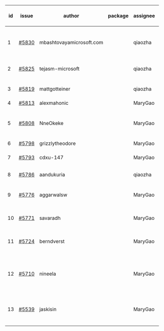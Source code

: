 | id | issue | author | package | assignee | bot advice | created date of issue | target release date | date from target |
| ------ | ------ | ------ | ------ | ------ | ------ | ------ | ------ | :-----: |
| 1 | [#5830](https://github.com/Azure/sdk-release-request/issues/5830) | mbashtovayamicrosoft.com |  | qiaozha | new comment. Attention to inconsistent tag. | 01-15 | 02-28 |  |
| 2 | [#5825](https://github.com/Azure/sdk-release-request/issues/5825) | tejasm-microsoft |  | qiaozha | Attention to inconsistent tag. | 01-15 | 01-24 |  |
| 3 | [#5819](https://github.com/Azure/sdk-release-request/issues/5819) | mattgotteiner |  | qiaozha | Attention to inconsistent tag. | 01-13 | 02-28 |  |
| 4 | [#5813](https://github.com/Azure/sdk-release-request/issues/5813) | alexmahonic |  | MaryGao | HoldOn. | 01-10 | 01-24 |  |
| 5 | [#5808](https://github.com/Azure/sdk-release-request/issues/5808) | NneOkeke |  | MaryGao | new comment. FirstGA. HoldOn. TypeSpec. | 01-09 | 01-24 |  |
| 6 | [#5798](https://github.com/Azure/sdk-release-request/issues/5798) | grizzlytheodore |  | MaryGao |  | 01-06 | 01-24 |  |
| 7 | [#5793](https://github.com/Azure/sdk-release-request/issues/5793) | cdxu-147 |  | MaryGao | new comment. HoldOn. | 12-26 | 01-24 |  |
| 8 | [#5786](https://github.com/Azure/sdk-release-request/issues/5786) | aandukuria |  | qiaozha | new comment. | 12-16 | 01-23 |  |
| 9 | [#5776](https://github.com/Azure/sdk-release-request/issues/5776) | aggarwalsw |  | MaryGao | new comment. FirstBeta. TypeSpec. | 12-11 | 01-24 |  |
| 10 | [#5771](https://github.com/Azure/sdk-release-request/issues/5771) | savaradh |  | MaryGao | new comment. HoldOn. | 12-09 | 01-25 |  |
| 11 | [#5724](https://github.com/Azure/sdk-release-request/issues/5724) | berndverst |  | MaryGao | new comment. FirstBeta. TypeSpec. | 11-15 | 02-21 |  |
| 12 | [#5710](https://github.com/Azure/sdk-release-request/issues/5710) | nineela |  | MaryGao | new comment. Attention to inconsistent tag. HoldOn. | 11-11 | 01-25 |  |
| 13 | [#5539](https://github.com/Azure/sdk-release-request/issues/5539) | jaskisin |  | MaryGao | new comment. FirstGA. HoldOn. TypeSpec. | 09-27 | 01-24 |  |
